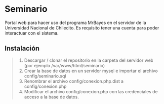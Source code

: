 # Seminario
Portal web para hacer uso del programa MrBayes en el servidor de la Universidad Nacional de Chilecito. 
Es requisito tener una cuenta para poder interactuar con el sistema.

## Instalación

> 1. Descargar / clonar el repositorio en la carpeta del servidor web (por ejemplo /var/www/html/seminario)
> 2. Crear la base de datos en un servidor mysql e importar el archivo config/seminario.sql
> 3. Renombrar el archivo config/conexion.php.dist a config/conexion.php
> 4. Modificar el archivo config/conexion.php con las credenciales de acceso a la base de datos.
